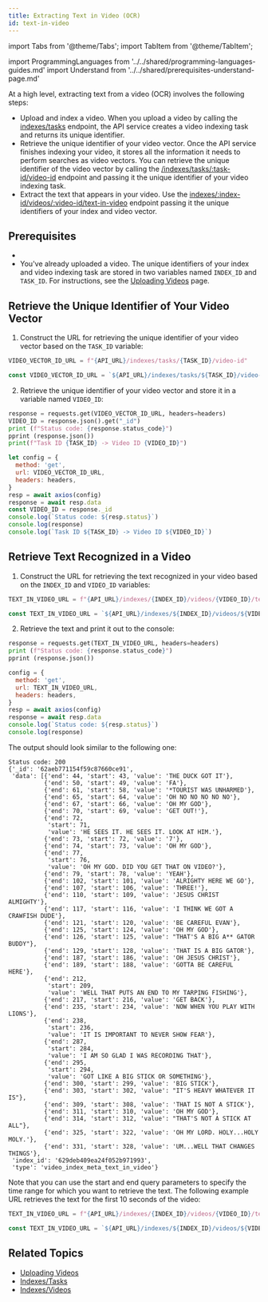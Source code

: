 ```yaml
---
title: Extracting Text in Video (OCR)
id: text-in-video
---
```


import Tabs from '@theme/Tabs';
import TabItem from '@theme/TabItem';

import ProgrammingLanguages from '../../shared/programming-languages-guides.md'
import Understand from '../../shared/prerequisites-understand-page.md'

At a high level, extracting text from a video (OCR) involves the following steps:

- Upload and index a video. When you upload a video by calling the [indexes/tasks](/api-reference/indexes-tasks) endpoint, the API service creates a video indexing task and returns its unique identifier. 
- Retrieve the unique identifier of your video vector. Once the API service finishes indexing your video, it stores all the information it needs to perform searches as video vectors. You can retrieve the unique identifier of the video vector by calling the [/indexes/tasks/:task-id/video-id](/api-reference/indexes-tasks) endpoint and passing it the unique identifier of your video indexing task.
- Extract the text that appears in your video. Use the [indexes/:index-id/videos/:video-id/text-in-video](/api-reference/indexes-videos) endpoint passing it the unique identifiers of your index and video vector.

<ProgrammingLanguages />

## Prerequisites

- <Understand />
- You've already uploaded a video. The unique identifiers of your index and video indexing task are stored in two variables named `INDEX_ID` and `TASK_ID`. For instructions, see the [Uploading Videos](/guides/uploading-videos) page.

## Retrieve the Unique Identifier of Your Video Vector

1. Construct the URL for retrieving the unique identifier of your video vector based on the `TASK_ID` variable:

  <Tabs>
  <TabItem value="py" label="Python">

  ```python
  VIDEO_VECTOR_ID_URL = f"{API_URL}/indexes/tasks/{TASK_ID}/video-id"
  ```
  </TabItem>
  <TabItem value="js" label="Node.js">

  ```js
  const VIDEO_VECTOR_ID_URL = `${API_URL}/indexes/tasks/${TASK_ID}/video-id`
  ```
  </TabItem>
  </Tabs>

2. Retrieve the unique identifier of your video vector and store it in a variable named `VIDEO_ID`:

  <Tabs>
  <TabItem value="py" label="Python">

  ```python
  response = requests.get(VIDEO_VECTOR_ID_URL, headers=headers)
  VIDEO_ID = response.json().get("_id")
  print (f"Status code: {response.status_code}")
  pprint (response.json())
  print(f"Task ID {TASK_ID} -> Video ID {VIDEO_ID}")
  ```
  </TabItem>
  <TabItem value="js" label="Node.js">

  ```js
  let config = {
    method: 'get',
    url: VIDEO_VECTOR_ID_URL,
    headers: headers,
  }
  resp = await axios(config)
  response = await resp.data
  const VIDEO_ID = response._id
  console.log(`Status code: ${resp.status}`)
  console.log(response)
  console.log(`Task ID ${TASK_ID} -> Video ID ${VIDEO_ID}`)
  ```
  </TabItem>
  </Tabs>

## Retrieve Text Recognized in a Video

1. Construct the URL for retrieving the text recognized in your video based on the `INDEX_ID` and `VIDEO_ID` variables:

  <Tabs>
  <TabItem value="py" label="Python">

  ```python
  TEXT_IN_VIDEO_URL = f"{API_URL}/indexes/{INDEX_ID}/videos/{VIDEO_ID}/text-in-video
  ```
  </TabItem>
  <TabItem value="js" label="Node.js">

  ```js
  const TEXT_IN_VIDEO_URL = `${API_URL}/indexes/${INDEX_ID}/videos/${VIDEO_ID}/text-in-video
  ```
  </TabItem>
  </Tabs>

2. Retrieve the text and print it out to the console:

  <Tabs>
  <TabItem value="py" label="Python">

  ```python
  response = requests.get(TEXT_IN_VIDEO_URL, headers=headers)
  print (f"Status code: {response.status_code}")
  pprint (response.json())
  ```
  </TabItem>
  <TabItem value="js" label="Node.js">

  ```js
  config = {
    method: 'get',
    url: TEXT_IN_VIDEO_URL, 
    headers: headers,
  }
  resp = await axios(config)
  response = await resp.data
  console.log(`Status code: ${resp.status}`)
  console.log(response)
  ```
  </TabItem>
  </Tabs>

  The output should look similar to the following one:

```output
Status code: 200
{'_id': '62aeb771154f59c87660ce91',
 'data': [{'end': 44, 'start': 43, 'value': 'THE DUCK GOT IT'},
          {'end': 50, 'start': 49, 'value': 'FA'},
          {'end': 61, 'start': 58, 'value': '*TOURIST WAS UNHARMED'},
          {'end': 65, 'start': 64, 'value': 'ОН NO NO NO NO NO'},
          {'end': 67, 'start': 66, 'value': 'ОН MY GOD'},
          {'end': 70, 'start': 69, 'value': 'GET OUT!'},
          {'end': 72,
           'start': 71,
           'value': 'НЕ SEES IT. НЕ SEES IT. LOOK AT HIM.'},
          {'end': 73, 'start': 72, 'value': '7'},
          {'end': 74, 'start': 73, 'value': 'ОН MY GOD'},
          {'end': 77,
           'start': 76,
           'value': 'ОН MY GOD. DID YOU GET THAT ON VIDEO?'},
          {'end': 79, 'start': 78, 'value': 'YEAH'},
          {'end': 102, 'start': 101, 'value': 'ALRIGHTY HERE WE GO'},
          {'end': 107, 'start': 106, 'value': 'THREE!'},
          {'end': 110, 'start': 109, 'value': 'JESUS CHRIST ALMIGHTY'},
          {'end': 117, 'start': 116, 'value': 'I THINK WE GOT A CRAWFISH DUDE'},
          {'end': 121, 'start': 120, 'value': 'BE CAREFUL EVAN'},
          {'end': 125, 'start': 124, 'value': 'ОН MY GOD'},
          {'end': 126, 'start': 125, 'value': "THAT'S A BIG A** GATOR BUDDY"},
          {'end': 129, 'start': 128, 'value': 'THAT IS A BIG GATOR'},
          {'end': 187, 'start': 186, 'value': 'ОН JESUS CHRIST'},
          {'end': 189, 'start': 188, 'value': 'GOTTA BE CAREFUL HERE'},
          {'end': 212,
           'start': 209,
           'value': 'WELL THAT PUTS AN END TO MY TARPING FISHING'},
          {'end': 217, 'start': 216, 'value': 'GET BACK'},
          {'end': 235, 'start': 234, 'value': 'NOW WHEN YOU PLAY WITH LIONS'},
          {'end': 238,
           'start': 236,
           'value': 'IT IS IMPORTANT TO NEVER SHOW FEAR'},
          {'end': 287,
           'start': 284,
           'value': 'I AM SO GLAD I WAS RECORDING THAT'},
          {'end': 295,
           'start': 294,
           'value': 'GOT LIKE A BIG STICK OR SOMETHING'},
          {'end': 300, 'start': 299, 'value': 'BIG STICK'},
          {'end': 303, 'start': 302, 'value': "IT'S HEAVY WHATEVER IT IS"},
          {'end': 309, 'start': 308, 'value': 'THAT IS NOT A STICK'},
          {'end': 311, 'start': 310, 'value': 'ОН MY GOD'},
          {'end': 314, 'start': 312, 'value': "THAT'S NOT A STICK AT ALL"},
          {'end': 325, 'start': 322, 'value': 'ОН MY LORD. HOLY...HOLY MOLY.'},
          {'end': 331, 'start': 328, 'value': 'UM...WELL THAT CHANGES THINGS'},
 'index_id': '629deb409ea24f052b971993',
 'type': 'video_index_meta_text_in_video'}
  ```

  Note that you can use the start and end query parameters to specify the time range for which you want to retrieve the text. The following example URL retrieves the text for the first 10 seconds of the video:

  <Tabs>
  <TabItem value="py" label="Python">

  ```python
  TEXT_IN_VIDEO_URL = f"{API_URL}/indexes/{INDEX_ID}/videos/{VIDEO_ID}/text-in-video?start=0&end=10"
  ```
  </TabItem>
  <TabItem value="js" label="Node.js">

  ```js
  const TEXT_IN_VIDEO_URL = `${API_URL}/indexes/${INDEX_ID}/videos/${VIDEO_ID}/text-in-video?start=0&end=10`
  ```
  </TabItem>
  </Tabs>

## Related Topics

- [Uploading Videos](/guides/uploading-videos)
- [Indexes/Tasks](/api-reference/indexes-tasks)
- [Indexes/Videos](/api-reference/indexes-videos)


